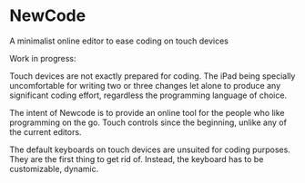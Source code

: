 # NewCode
A minimalist online editor to ease coding on touch devices

Work in progress:

Touch devices are not exactly prepared for coding. The iPad being specially uncomfortable for writing two or three changes let alone to produce any significant coding effort, regardless the programming language of choice.

The intent of Newcode is to provide an online tool for the people who like programming on the go. Touch controls since the beginning, unlike any of the current editors.

The default keyboards on touch devices are unsuited for coding purposes. They are the first thing to get rid of. Instead, the keyboard has to be customizable, dynamic.
